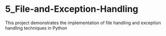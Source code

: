 # 5_File-and-Exception-Handling
This project demonstrates the implementation of file handling and exception handling techniques in Python
